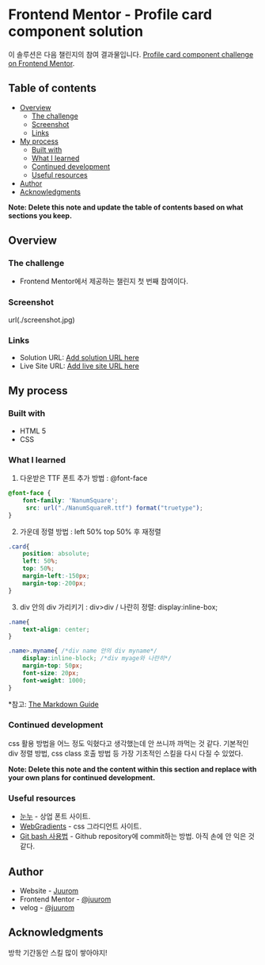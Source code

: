 # Frontend Mentor - Profile card component solution

이 솔루션은 다음 챌린지의 참여 결과물입니다.
[Profile card component challenge on Frontend Mentor](https://www.frontendmentor.io/challenges/profile-card-component-cfArpWshJ).

## Table of contents

- [Overview](#overview)
  - [The challenge](#the-challenge)
  - [Screenshot](#screenshot)
  - [Links](#links)
- [My process](#my-process)
  - [Built with](#built-with)
  - [What I learned](#what-i-learned)
  - [Continued development](#continued-development)
  - [Useful resources](#useful-resources)
- [Author](#author)
- [Acknowledgments](#acknowledgments)

**Note: Delete this note and update the table of contents based on what sections you keep.**

## Overview

### The challenge

- Frontend Mentor에서 제공하는 챌린지 첫 번째 참여이다.

### Screenshot

url(./screenshot.jpg)

### Links

- Solution URL: [Add solution URL here](https://github.com/juurom/Profilecard___frontendMentor)
- Live Site URL: [Add live site URL here](https://juurom.github.io/Profilecard___frontendMentor/)

## My process

### Built with

- HTML 5
- CSS


### What I learned

1. 다운받은 TTF 폰트 추가 방법 : @font-face
```css
@font-face {
    font-family: 'NanumSquare';
     src: url("./NanumSquareR.ttf") format("truetype");
}
```

2. 가운데 정렬 방법 : left 50% top 50% 후 재정렬
```css
.card{
    position: absolute;
    left: 50%;
    top: 50%;
    margin-left:-150px;
    margin-top:-200px;
}
```

3. div 안의 div 가리키기 : div>div / 나란히 정렬: display:inline-box;
```css
.name{
    text-align: center;
}

.name>.myname{ /*div name 안의 div myname*/
    display:inline-block; /*div myage와 나란히*/
    margin-top: 50px;
    font-size: 20px;
    font-weight: 1000;
}
```
*참고: [The Markdown Guide](https://www.markdownguide.org/)

### Continued development

css 활용 방법을 어느 정도 익혔다고 생각했는데 안 쓰니까 까먹는 것 같다.
기본적인 div 정렬 방법, css class 호출 방법 등 가장 기초적인 스킬을 다시 다질 수 있었다.

**Note: Delete this note and the content within this section and replace with your own plans for continued development.**

### Useful resources

- [눈누](https://noonnu.cc/) - 상업 폰트 사이트.
- [WebGradients](https://webgradients.com/) - css 그라디언트 사이트.
- [Git bash 사용법](https://shxrecord.tistory.com/179) - Github repository에 commit하는 방법. 아직 손에 안 익은 것 같다.

## Author

- Website - [Juurom](https://github.com/juurom)
- Frontend Mentor - [@juurom](https://www.frontendmentor.io/profile/juurom)
- velog - [@juurom](https://velog.io/@juurom)

## Acknowledgments

방학 기간동안 스킬 많이 쌓아야지!
